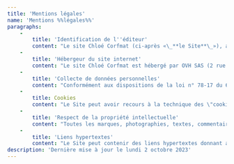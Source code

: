 ```yaml
---
title: 'Mentions légales'
name: 'Mentions %%légales%%'
paragraphs:
    -
        title: 'Identification de l''éditeur'
        content: "Le site Chloé Corfmat (ci-après «\_**le Site**\_»), accessible à l’adresse [https://chloecorfmat.fr](https://chloecorfmat.fr) est édité par Chloé Corfmat (ci-après «\_**l'Editeur**\_»), dont le domicile est situé 2 Allée Anne-Marie Imbrecq, 44300 Nantes, France. Elle est immatriculée au RCS de Nantes sous le numéro XXX (en cours d'immatriculation). \n\n\nL'Éditeur peut être contacté à l’adresse mail [contact@chloecorfmat.fr](mailto:contact@chloecorfmat.fr) ou au numéro +33 7 50 34 60 70."
    -
        title: 'Hébergeur du site internet'
        content: "Le site Chloé Corfmat est hébergé par OVH SAS (2 rue Kellermann, 59100 Roubaix, France).\nL’hébergeur est joignable par téléphone au numéro suivant\_: 1007."
    -
        title: 'Collecte de données personnelles'
        content: "Conformément aux dispositions de la loi n° 78-17 du 6 janvier 1978 modifiée, relative à l'informatique, aux fichiers et aux libertés, l’utilisateur est informé que l'Éditeur procède à la collecte et au traitement de données personnelles, lors de la connexion au Site. \n\nLes données collectées servent principalement à permettre la mise à disposition de la Plateforme, son optimisation et sa sécurisation afin d’offrir aux utilisateurs un service de la meilleure qualité possible. Des données supplémentaires pourront éventuellement être collectées par l'Éditeur pour permettre la bonne exécution de contrats commerciaux conclus par l’entremise de la Plateforme avec l’utilisateur.\n\nL’utilisateur est informé qu’il dispose d'un droit d'accès, d'interrogation, de modification et de suppression des informations qui le concernent, à exercer à tout moment auprès de l'Éditeur soit directement sur le Site, soit par courrier postal adressé au 2 allée Anne-Marie Imbrecq, 44300 Nantes soit par e-mail à l’adresse [contact@chloecorfmat.fr](mailto:contact@chloecorfmat.fr).\n\nLes informations recueillies pourront éventuellement être partagées à des tiers résidant dans l’Union Européenne dans les cas suivants\_: \n* Lorsque l’utilisateur publie, dans une zone de commentaire, des informations accessibles au public\_;\n* Lorsque l’utilisateur y consent expressément\_;\n* Lorsque la loi l’exige ou afin de coopérer à une enquête judiciaire à la demande exprès d’un détenteur de l’autorité publique\_;\n* Pour l’exécution de prestations commerciales pour lesquelles est rendue nécessaire la coopération d’un tiers, notamment dans le cas où l’Éditeur choisirait de sous-traiter certaines de ses prestations par l’entremise de Services Tiers.\n\nLorsque certaines informations sont obligatoires pour accéder à des fonctionnalités spécifiques du Site, l'Éditeur indiquera ce caractère obligatoire au moment de la saisie des données.\n\nLes données personnelles collectées ne seront conservées que le temps nécessaire pour permettre la bonne utilisation du Site, empêcher les fraudes et abus, et satisfaire aux obligations légales et réglementaires de l'Éditeur concernant la gestion du Site."
    -
        title: Cookies
        content: "Le Site peut avoir recours à la technique des \"cookies\" telle que définie par la CNIL de la manière suivante\_: \n\n_\"Un cookie est un petit fichier stocké par un serveur dans le terminal (ordinateur, téléphone, etc.) d’un utilisateur et associé à un domaine web (c’est-à-dire dans la majorité des cas à l’ensemble des pages d’un même site web). Ce fichier est automatiquement renvoyé lors de contacts ultérieurs avec le même domaine._\n\n_Les cookies ont de multiples usages : ils peuvent servir à mémoriser votre identifiant client auprès d'un site marchand, le contenu courant de votre panier d'achat, la langue d’affichage de la page web, un identifiant permettant de tracer votre navigation à des fins statistiques ou publicitaires, etc.\"_\n\nInformation issue du site officiel de la CNIL ([https://www.cnil.fr/fr/glossaire](https://www.cnil.fr/fr/glossaire))\n\nCes cookies ont pour objectif de faciliter la navigation de l’utilisateur et d’améliorer la qualité du service proposé, en collectant des informations statistiques et relatives au trafic.\n\nL’utilisation de ces cookies est portée à la connaissance de l’utilisateur par le biais d’un bandeau lui demandant son consentement. Si l’utilisateur y consent, ce consentement est considéré comme valide pour une durée maximale de treize (13) mois.\n\nSi l’utilisateur ne consent pas à l’utilisation des cookies, l’Éditeur ne pourra lui garantir une expérience optimale sur le Site.\n\nLes cookies suivants sont utilisés sur le Site\_: Plausible."
    -
        title: 'Respect de la propriété intellectuelle'
        content: "Toutes les marques, photographies, textes, commentaires, illustrations, images animées ou non, séquences vidéo, sons, ainsi que toutes les applications informatiques qui pourraient être utilisées pour faire fonctionner le Site, et plus généralement tous les éléments reproduits ou utilisés sur le Site, sont protégés par les lois en vigueur au titre de la propriété intellectuelle.\n\nIls sont la propriété pleine et entière de l'Éditeur ou de ses partenaires, sauf mentions particulières. Toute reproduction, représentation, utilisation ou adaptation, sous quelque forme que ce soit, de tout ou partie de ces éléments, y compris les applications informatiques, sans l'accord préalable et écrit de l'Éditeur, sont strictement interdites. Le fait pour l'Éditeur de ne pas engager de procédure dès la prise de connaissance de ces utilisations non autorisées ne vaut pas acceptation desdites utilisations et renonciation aux poursuites.\n\nSeule l'utilisation pour un usage privé dans un cercle de famille est autorisée et toute autre utilisation est constitutive de contrefaçon et/ou d'atteinte aux droits voisins, sanctionnées par Code de la propriété intellectuelle.\n\nLa reprise de tout ou partie de ce contenu nécessite l'autorisation préalable de l'Éditeur ou du titulaire des droits sur ce contenu."
    -
        title: 'Liens hypertextes'
        content: "Le Site peut contenir des liens hypertextes donnant accès à d'autres sites web édités et gérés par des tiers et non par l'Éditeur. L'Éditeur ne pourra être tenu responsable directement ou indirectement dans le cas où lesdits sites tiers ne respecteraient pas les dispositions légales. \n\nLa création de liens hypertextes vers le Site ne peut être faite qu'avec l'autorisation écrite et préalable de l'Éditeur."
description: 'Dernière mise à jour le lundi 2 octobre 2023'
---
```


